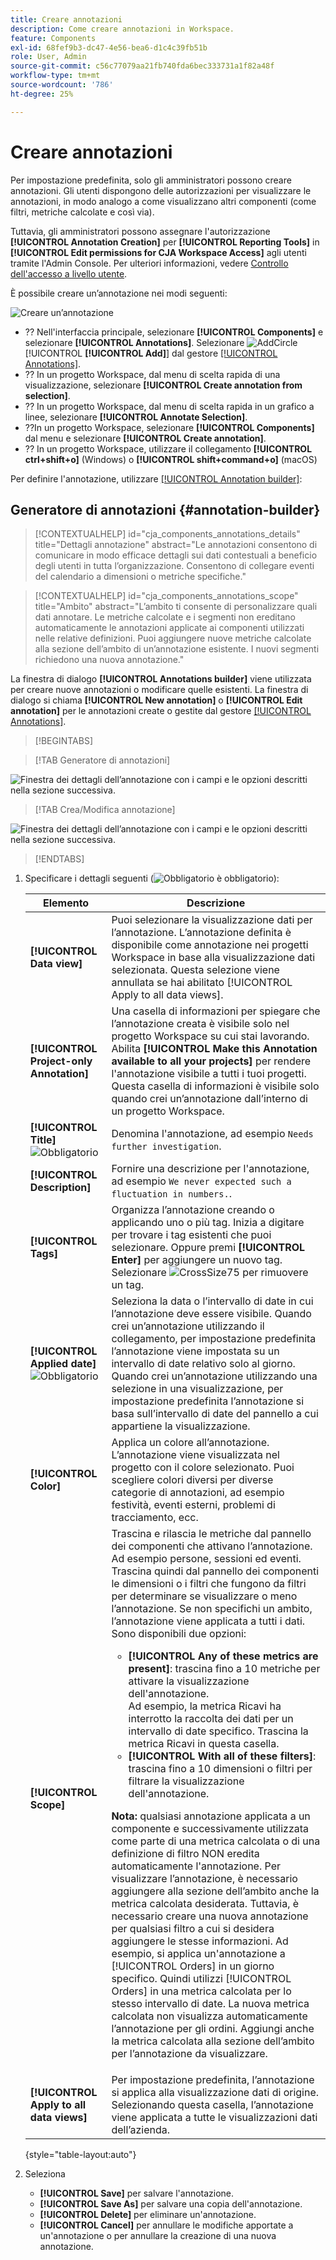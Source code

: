```yaml
---
title: Creare annotazioni
description: Come creare annotazioni in Workspace.
feature: Components
exl-id: 68fef9b3-dc47-4e56-bea6-d1c4c39fb51b
role: User, Admin
source-git-commit: c56c77079aa21fb740fda6bec333731a1f82a48f
workflow-type: tm+mt
source-wordcount: '786'
ht-degree: 25%

---
```


# Creare annotazioni

Per impostazione predefinita, solo gli amministratori possono creare annotazioni. Gli utenti dispongono delle autorizzazioni per visualizzare le annotazioni, in modo analogo a come visualizzano altri componenti (come filtri, metriche calcolate e così via).

Tuttavia, gli amministratori possono assegnare l&#39;autorizzazione **[!UICONTROL Annotation Creation]** per **[!UICONTROL Reporting Tools]** in **[!UICONTROL Edit permissions for CJA Workspace Access]** agli utenti tramite l&#39;Admin Console. Per ulteriori informazioni, vedere [Controllo dell&#39;accesso a livello utente](/help/technotes/access-control.md#user-level-access).

È possibile creare un’annotazione nei modi seguenti:

![Creare un’annotazione](assets/create-annotation.png)

* ?? Nell&#39;interfaccia principale, selezionare **[!UICONTROL Components]** e selezionare **[!UICONTROL Annotations]**. Selezionare ![AddCircle](/help/assets/icons/AddCircle.svg) [!UICONTROL **[!UICONTROL Add]**] dal gestore [[!UICONTROL Annotations]](/help/components/annotations/manage-annotations.md).
* ?? In un progetto Workspace, dal menu di scelta rapida di una visualizzazione, selezionare **[!UICONTROL Create annotation from selection]**.
* ?? In un progetto Workspace, dal menu di scelta rapida in un grafico a linee, selezionare **[!UICONTROL Annotate Selection]**.
* ??In un progetto Workspace, selezionare **[!UICONTROL Components]** dal menu e selezionare **[!UICONTROL Create annotation]**.
* ?? In un progetto Workspace, utilizzare il collegamento **[!UICONTROL ctrl+shift+o]** (Windows) o **[!UICONTROL shift+command+o]** (macOS)

Per definire l&#39;annotazione, utilizzare [[!UICONTROL Annotation builder]](#annotation-builder):

<!-- Should we really mention API here. If so, we can do it all over the place in the docs...
| **Use the [Customer Journey Analytics Annotations API](https://developer.adobe.com/cja-apis/docs/endpoints/annotations/)** | The Customer Journey Analytics Annotations APIs allow you to create, update, or retrieve annotations programmatically through Adobe Developer. These APIs use the same data and methods that Adobe uses inside the product UI. |
-->


## Generatore di annotazioni {#annotation-builder}

<!-- markdownlint-disable MD034 -->

>[!CONTEXTUALHELP]
>id="cja_components_annotations_details"
>title="Dettagli annotazione"
>abstract="Le annotazioni consentono di comunicare in modo efficace dettagli sui dati contestuali a beneficio degli utenti in tutta l’organizzazione. Consentono di collegare eventi del calendario a dimensioni o metriche specifiche."

<!-- markdownlint-enable MD034 -->

<!-- markdownlint-disable MD034 -->

>[!CONTEXTUALHELP]
>id="cja_components_annotations_scope"
>title="Ambito"
>abstract="L’ambito ti consente di personalizzare quali dati annotare. Le metriche calcolate e i segmenti non ereditano automaticamente le annotazioni applicate ai componenti utilizzati nelle relative definizioni. Puoi aggiungere nuove metriche calcolate alla sezione dell’ambito di un’annotazione esistente. I nuovi segmenti richiedono una nuova annotazione."

<!-- markdownlint-enable MD034 -->


La finestra di dialogo **[!UICONTROL Annotations builder]** viene utilizzata per creare nuove annotazioni o modificare quelle esistenti. La finestra di dialogo si chiama **[!UICONTROL New annotation]** o **[!UICONTROL Edit annotation]** per le annotazioni create o gestite dal gestore [[!UICONTROL Annotations]](/help/components/annotations/manage-annotations.md).


>[!BEGINTABS]

>[!TAB Generatore di annotazioni]

![Finestra dei dettagli dell’annotazione con i campi e le opzioni descritti nella sezione successiva.](assets/annotation-builder.png)

>[!TAB Crea/Modifica annotazione]

![Finestra dei dettagli dell’annotazione con i campi e le opzioni descritti nella sezione successiva.](assets/create-edit-annotation.png)

>[!ENDTABS]

1. Specificare i dettagli seguenti (![Obbligatorio](/help/assets/icons/Required.svg) è obbligatorio):

   | Elemento | Descrizione |
   | --- | --- |
   | **[!UICONTROL Data view]** | Puoi selezionare la visualizzazione dati per l’annotazione. L’annotazione definita è disponibile come annotazione nei progetti Workspace in base alla visualizzazione dati selezionata. Questa selezione viene annullata se hai abilitato [!UICONTROL Apply to all data views]. |
   | **[!UICONTROL Project-only Annotation]** | Una casella di informazioni per spiegare che l’annotazione creata è visibile solo nel progetto Workspace su cui stai lavorando. Abilita **[!UICONTROL Make this Annotation available to all your projects]** per rendere l&#39;annotazione visibile a tutti i tuoi progetti. Questa casella di informazioni è visibile solo quando crei un’annotazione dall’interno di un progetto Workspace. |
   | **[!UICONTROL Title]** ![Obbligatorio](/help/assets/icons/Required.svg) | Denomina l&#39;annotazione, ad esempio `Needs further investigation`. |
   | **[!UICONTROL Description]** | Fornire una descrizione per l&#39;annotazione, ad esempio `We never expected such a fluctuation in numbers.`. |
   | **[!UICONTROL Tags]** | Organizza l’annotazione creando o applicando uno o più tag. Inizia a digitare per trovare i tag esistenti che puoi selezionare. Oppure premi **[!UICONTROL Enter]** per aggiungere un nuovo tag. Selezionare ![CrossSize75](/help/assets/icons/CrossSize75.svg) per rimuovere un tag. |
   | **[!UICONTROL Applied date]** ![Obbligatorio](/help/assets/icons/Required.svg) | Seleziona la data o l’intervallo di date in cui l’annotazione deve essere visibile. Quando crei un’annotazione utilizzando il collegamento, per impostazione predefinita l’annotazione viene impostata su un intervallo di date relativo solo al giorno. Quando crei un’annotazione utilizzando una selezione in una visualizzazione, per impostazione predefinita l’annotazione si basa sull’intervallo di date del pannello a cui appartiene la visualizzazione. |
   | **[!UICONTROL Color]** | Applica un colore all’annotazione. L’annotazione viene visualizzata nel progetto con il colore selezionato. Puoi scegliere colori diversi per diverse categorie di annotazioni, ad esempio festività, eventi esterni, problemi di tracciamento, ecc. |
   | **[!UICONTROL Scope]** | Trascina e rilascia le metriche dal pannello dei componenti che attivano l’annotazione. Ad esempio persone, sessioni ed eventi. Trascina quindi dal pannello dei componenti le dimensioni o i filtri che fungono da filtri per determinare se visualizzare o meno l’annotazione. Se non specifichi un ambito, l’annotazione viene applicata a tutti i dati. <br/>Sono disponibili due opzioni:<ul><li>**[!UICONTROL Any of these metrics are present]**: trascina fino a 10 metriche per attivare la visualizzazione dell&#39;annotazione.<br/>Ad esempio, la metrica Ricavi ha interrotto la raccolta dei dati per un intervallo di date specifico. Trascina la metrica Ricavi in questa casella.</li><li>**[!UICONTROL With all of these filters]**: trascina fino a 10 dimensioni o filtri per filtrare la visualizzazione dell&#39;annotazione.</li></ul><p><p>**Nota:** qualsiasi annotazione applicata a un componente e successivamente utilizzata come parte di una metrica calcolata o di una definizione di filtro NON eredita automaticamente l&#39;annotazione. Per visualizzare l’annotazione, è necessario aggiungere alla sezione dell’ambito anche la metrica calcolata desiderata. Tuttavia, è necessario creare una nuova annotazione per qualsiasi filtro a cui si desidera aggiungere le stesse informazioni. Ad esempio, si applica un&#39;annotazione a [!UICONTROL Orders] in un giorno specifico. Quindi utilizzi [!UICONTROL Orders] in una metrica calcolata per lo stesso intervallo di date. La nuova metrica calcolata non visualizza automaticamente l’annotazione per gli ordini. Aggiungi anche la metrica calcolata alla sezione dell’ambito per l’annotazione da visualizzare. |
   | **[!UICONTROL Apply to all data views]** | Per impostazione predefinita, l’annotazione si applica alla visualizzazione dati di origine. Selezionando questa casella, l’annotazione viene applicata a tutte le visualizzazioni dati dell’azienda. |

   {style="table-layout:auto"}

1. Seleziona
   * **[!UICONTROL Save]** per salvare l&#39;annotazione.
   * **[!UICONTROL Save As]** per salvare una copia dell&#39;annotazione.
   * **[!UICONTROL Delete]** per eliminare un&#39;annotazione.
   * **[!UICONTROL Cancel]** per annullare le modifiche apportate a un&#39;annotazione o per annullare la creazione di una nuova annotazione.
